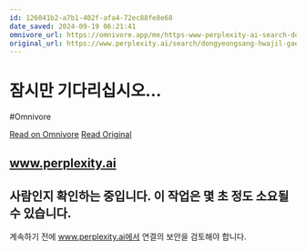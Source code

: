 ```yaml
---
id: 126041b2-a7b1-402f-afa4-72ec88fe8e68
date_saved: 2024-09-19 06:21:41
omnivore_url: https://omnivore.app/me/https-www-perplexity-ai-search-dongyeongsang-hwajil-gaeseonha-a--192070281c1
original_url: https://www.perplexity.ai/search/dongyeongsang-hwajil-gaeseonha-aWJdta4rRiKTMnpTQWLzbg
---
```


# 잠시만 기다리십시오…
#Omnivore
 
[Read on Omnivore](https://omnivore.app/me/https-www-perplexity-ai-search-dongyeongsang-hwajil-gaeseonha-a--192070281c1)
[Read Original](https://www.perplexity.ai/search/dongyeongsang-hwajil-gaeseonha-aWJdta4rRiKTMnpTQWLzbg)
 
## www.perplexity.ai

## 사람인지 확인하는 중입니다. 이 작업은 몇 초 정도 소요될 수 있습니다.

계속하기 전에 www.perplexity.ai에서 연결의 보안을 검토해야 합니다.